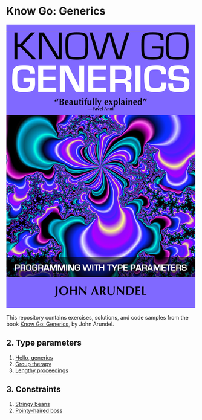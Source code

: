 # Know Go: Generics

[![](img/cover_small.png)](https://bitfieldconsulting.com/books/generics)

This repository contains exercises, solutions, and code samples from the book [Know Go: Generics](https://bitfieldconsulting.com/books/generics), by John Arundel.

## 2. Type parameters

1. [Hello, generics](exercises/2.1/README.md)
2. [Group therapy](exercises/2.2/README.md)
3. [Lengthy proceedings](exercises/2.3/README.md)

## 3. Constraints

1. [Stringy beans](exercises/3.1/README.md)
2. [Pointy-haired boss](exercises/3.2/README.md)
